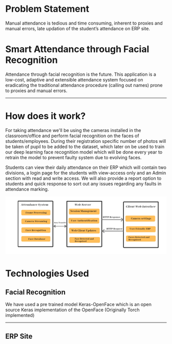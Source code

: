 # Problem Statement

Manual attendance is tedious and time consuming, inherent to proxies and manual errors, late updation of the student’s attendance on ERP site.


# Smart Attendance through Facial Recognition 

Attendance through facial recognition is the future. This application is a low-cost, adaptive and extensible attendance system focused on eradicating the traditional attendance procedure (calling out names) prone to proxies and manual errors.

------------------------------------------


# How does it work? 

For taking attendance we'll be using the cameras installed in the classroom/office and perform facial recognition on the faces of students/employees. During their registration specific number of photos will be taken of pupil to be added to the dataset, which later on be used to train our deep learning face recognition model which will be done every year to retrain the model to prevent faulty system due to evolving faces.

Students can view their daily attendance on their ERP which will contain two divisions, a login page for the students with view-access only and an Admin section with read and write access. We will also provide a report option to students and quick response to sort out any issues regarding any faults in attendance marking. 


![Workflow](https://github.com/hackatron19/hackover_booze/blob/master/img/IMG01.jpg)

 
# Technologies Used

## Facial Recognition
We have used a pre trained model Keras-OpenFace which is an open source Keras implementation of the OpenFace (Originally Torch implemented)

------------------------------------------

## ERP Site


